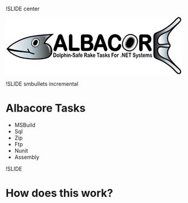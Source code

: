 !SLIDE center

![me](albacore.png)



!SLIDE smbullets incremental


# Albacore Tasks

* MSBuild
* Sql
* Zip
* Ftp
* Nunit
* Assembly

!SLIDE

# How does this work?
